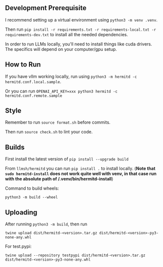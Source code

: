## Development Prerequisite
I recommend setting up a virtual environment using `python3 -m venv .venv`. 

Then run `pip install -r requirements.txt -r requirements-local.txt -r requirements-dev.txt` to install all the needed dependencies.

In order to run LLMs locally, you'll need to install things like cuda drivers. The specifics will depend on your computer/gpu setup.

## How to Run
If you have vllm working locally, run using `python3 -m hermitd -c hermitd.conf.local.sample`.

Or you can run `OPENAI_API_KEY=xxx python3 hermitd -c hermitd.conf.remote.sample`

## Style
Remember to run `source format.sh` before commits.

Then run `source check.sh` to lint your code.

## Builds
First install the latest version of `pip install --upgrade build`

From `llmsh/hermitd` you can run `pip install .` to install locally. (**Note that `sudo hermitd-install` does not work quite well with venv, in that case run with the absolute path of <project>/.venv/bin/hermitd-install**)

Command to build wheels:
```shell
python3 -m build --wheel
```

## Uploading
After running `python3 -m build`, then run 
```shell
twine upload dist/hermitd-<version>.tar.gz dist/hermitd-<version>-py3-none-any.whl
```

For test.pypi:
```shell
twine upload --repository testpypi dist/hermitd-<version>.tar.gz dist/hermitd-<version>-py3-none-any.whl
```
